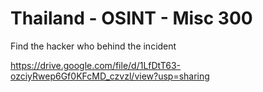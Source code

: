# Thailand - OSINT - Misc 300

Find the hacker who behind the incident

https://drive.google.com/file/d/1LfDtT63-ozciyRwep6Gf0KFcMD_czvzl/view?usp=sharing

